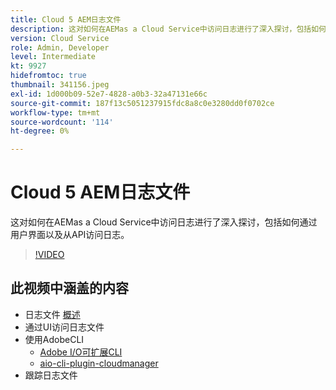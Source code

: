 ```yaml
---
title: Cloud 5 AEM日志文件
description: 这对如何在AEMas a Cloud Service中访问日志进行了深入探讨，包括如何通过用户界面以及从API访问日志。
version: Cloud Service
role: Admin, Developer
level: Intermediate
kt: 9927
hidefromtoc: true
thumbnail: 341156.jpeg
exl-id: 1d000b09-52e7-4828-a0b3-32a47131e66c
source-git-commit: 187f13c5051237915fdc8a8c0e3280dd0f0702ce
workflow-type: tm+mt
source-wordcount: '114'
ht-degree: 0%

---
```


# Cloud 5 AEM日志文件

这对如何在AEMas a Cloud Service中访问日志进行了深入探讨，包括如何通过用户界面以及从API访问日志。

>[!VIDEO](https://video.tv.adobe.com/v/341156/?quality=12&learn=on)

## 此视频中涵盖的内容

+ 日志文件 [概述](https://experienceleague.adobe.com/docs/experience-manager-learn/cloud-service/debugging/debugging-aem-as-a-cloud-service/logs.html)
+ 通过UI访问日志文件
+ 使用AdobeCLI
   + [Adobe I/O可扩展CLI](https://github.com/adobe/aio-cli)
   + [aio-cli-plugin-cloudmanager](https://github.com/adobe/aio-cli-plugin-cloudmanager/blob/main/README.md)
+ 跟踪日志文件